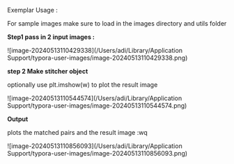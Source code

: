 Exemplar Usage :

For sample images make sure to load in the images directory and utils folder

**Step1 pass in 2  input images :** 

![image-20240513110429338](/Users/adi/Library/Application Support/typora-user-images/image-20240513110429338.png)

**step 2 Make stitcher object**

optionally use plt.imshow(w) to plot the result image

![image-20240513110544574](/Users/adi/Library/Application Support/typora-user-images/image-20240513110544574.png)



**Output**

plots the matched pairs and the result image :wq

![image-20240513110856093](/Users/adi/Library/Application Support/typora-user-images/image-20240513110856093.png)